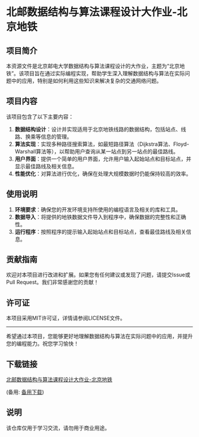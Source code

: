# 北邮数据结构与算法课程设计大作业-北京地铁

## 项目简介

本资源文件是北京邮电大学数据结构与算法课程设计的大作业，主题为“北京地铁”。该项目旨在通过实际编程实现，帮助学生深入理解数据结构与算法在实际问题中的应用，特别是如何利用这些知识来解决复杂的交通网络问题。

## 项目内容

该项目包含了以下主要内容：

1. **数据结构设计**：设计并实现适用于北京地铁线路的数据结构，包括站点、线路、换乘等信息的管理。
2. **算法实现**：实现多种路径搜索算法，如最短路径算法（Dijkstra算法、Floyd-Warshall算法等），以帮助用户查询从某一站点到另一站点的最佳路线。
3. **用户界面**：提供一个简单的用户界面，允许用户输入起始站点和目标站点，并显示最佳路线及相关信息。
4. **性能优化**：对算法进行优化，确保在处理大规模数据时仍能保持较高的效率。

## 使用说明

1. **环境要求**：确保您的开发环境支持所使用的编程语言及相关的库和工具。
2. **数据导入**：将提供的地铁数据文件导入到程序中，确保数据的完整性和正确性。
3. **运行程序**：按照程序的提示输入起始站点和目标站点，查看最佳路线及相关信息。

## 贡献指南

欢迎对本项目进行改进和扩展。如果您有任何建议或发现了问题，请提交Issue或Pull Request。我们非常感谢您的贡献！

## 许可证

本项目采用MIT许可证，详情请参阅LICENSE文件。

---

希望通过本项目，您能够更好地理解数据结构与算法在实际问题中的应用，并提升您的编程能力。祝您学习愉快！

## 下载链接
[北邮数据结构与算法课程设计大作业-北京地铁](https://pan.quark.cn/s/7d53b6de6e38) 

(备用: [备用下载](https://pan.baidu.com/s/1Vq1kxhVub1syl47Kky3KOw?pwd=1234))

## 说明

该仓库仅用于学习交流，请勿用于商业用途。
